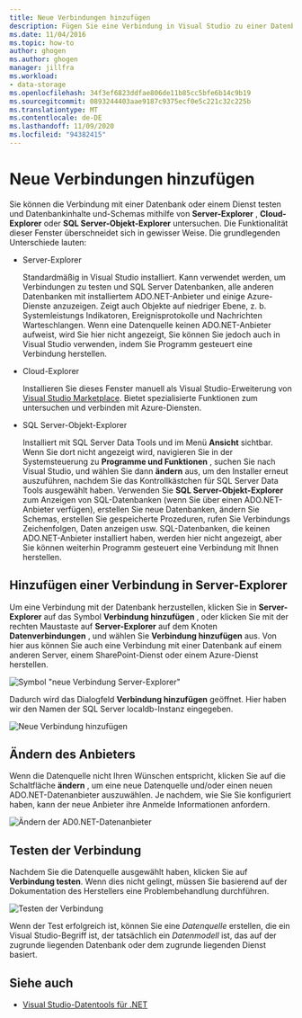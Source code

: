 ```yaml
---
title: Neue Verbindungen hinzufügen
description: Fügen Sie eine Verbindung in Visual Studio zu einer Datenbank oder einem Dienst hinzu, und untersuchen Sie Datenbankinhalte und-Schemas, indem Sie Server-Explorer, Cloud-Explorer oder SQL Server-Objekt-Explorer verwenden.
ms.date: 11/04/2016
ms.topic: how-to
author: ghogen
ms.author: ghogen
manager: jillfra
ms.workload:
- data-storage
ms.openlocfilehash: 34f3ef6823ddfae806de11b85cc5bfe6b14c9b19
ms.sourcegitcommit: 0893244403aae9187c9375ecf0e5c221c32c225b
ms.translationtype: MT
ms.contentlocale: de-DE
ms.lasthandoff: 11/09/2020
ms.locfileid: "94382415"
---
```

# <a name="add-new-connections"></a>Neue Verbindungen hinzufügen

Sie können die Verbindung mit einer Datenbank oder einem Dienst testen und Datenbankinhalte und-Schemas mithilfe von **Server-Explorer** , **Cloud-Explorer** oder **SQL Server-Objekt-Explorer** untersuchen. Die Funktionalität dieser Fenster überschneidet sich in gewisser Weise. Die grundlegenden Unterschiede lauten:

- Server-Explorer

   Standardmäßig in Visual Studio installiert. Kann verwendet werden, um Verbindungen zu testen und SQL Server Datenbanken, alle anderen Datenbanken mit installiertem ADO.NET-Anbieter und einige Azure-Dienste anzuzeigen. Zeigt auch Objekte auf niedriger Ebene, z. b. Systemleistungs Indikatoren, Ereignisprotokolle und Nachrichten Warteschlangen. Wenn eine Datenquelle keinen ADO.NET-Anbieter aufweist, wird Sie hier nicht angezeigt, Sie können Sie jedoch auch in Visual Studio verwenden, indem Sie Programm gesteuert eine Verbindung herstellen.

- Cloud-Explorer

   Installieren Sie dieses Fenster manuell als Visual Studio-Erweiterung von [Visual Studio Marketplace](https://marketplace.visualstudio.com/items?itemName=ms-azuretools.CloudExplorerForVS). Bietet spezialisierte Funktionen zum untersuchen und verbinden mit Azure-Diensten.

- SQL Server-Objekt-Explorer

   Installiert mit SQL Server Data Tools und im Menü **Ansicht** sichtbar. Wenn Sie dort nicht angezeigt wird, navigieren Sie in der Systemsteuerung zu **Programme und Funktionen** , suchen Sie nach Visual Studio, und wählen Sie dann **ändern** aus, um den Installer erneut auszuführen, nachdem Sie das Kontrollkästchen für SQL Server Data Tools ausgewählt haben. Verwenden Sie **SQL Server-Objekt-Explorer** zum Anzeigen von SQL-Datenbanken (wenn Sie über einen ADO.NET-Anbieter verfügen), erstellen Sie neue Datenbanken, ändern Sie Schemas, erstellen Sie gespeicherte Prozeduren, rufen Sie Verbindungs Zeichenfolgen, Daten anzeigen usw. SQL-Datenbanken, die keinen ADO.NET-Anbieter installiert haben, werden hier nicht angezeigt, aber Sie können weiterhin Programm gesteuert eine Verbindung mit Ihnen herstellen.

## <a name="add-a-connection-in-server-explorer"></a>Hinzufügen einer Verbindung in Server-Explorer

Um eine Verbindung mit der Datenbank herzustellen, klicken Sie in **Server-Explorer** auf das Symbol **Verbindung hinzufügen** , oder klicken Sie mit der rechten Maustaste auf **Server-Explorer** auf dem Knoten **Datenverbindungen** , und wählen Sie **Verbindung hinzufügen** aus. Von hier aus können Sie auch eine Verbindung mit einer Datenbank auf einem anderen Server, einem SharePoint-Dienst oder einem Azure-Dienst herstellen.

![Symbol "neue Verbindung Server-Explorer"](../data-tools/media/raddata-server-explorer-new-connection-icon.png)

Dadurch wird das Dialogfeld **Verbindung hinzufügen** geöffnet. Hier haben wir den Namen der SQL Server localdb-Instanz eingegeben.

![Neue Verbindung hinzufügen](../data-tools/media/raddata-add-new-connection-dialog.png)

## <a name="change-the-provider"></a>Ändern des Anbieters

Wenn die Datenquelle nicht Ihren Wünschen entspricht, klicken Sie auf die Schaltfläche **ändern** , um eine neue Datenquelle und/oder einen neuen ADO.NET-Datenanbieter auszuwählen. Je nachdem, wie Sie Sie konfiguriert haben, kann der neue Anbieter ihre Anmelde Informationen anfordern.

![Ändern der AD0.NET-Datenanbieter](../data-tools/media/raddata-change-ad0.net-data-provider.png)

## <a name="test-the-connection"></a>Testen der Verbindung

Nachdem Sie die Datenquelle ausgewählt haben, klicken Sie auf **Verbindung testen**. Wenn dies nicht gelingt, müssen Sie basierend auf der Dokumentation des Herstellers eine Problembehandlung durchführen.

![Testen der Verbindung](../data-tools/media/raddata-test-connection.png)

Wenn der Test erfolgreich ist, können Sie eine *Datenquelle* erstellen, die ein Visual Studio-Begriff ist, der tatsächlich ein *Datenmodell* ist, das auf der zugrunde liegenden Datenbank oder dem zugrunde liegenden Dienst basiert.

## <a name="see-also"></a>Siehe auch

- [Visual Studio-Datentools für .NET](../data-tools/visual-studio-data-tools-for-dotnet.md)
